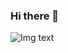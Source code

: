 ### Hi there 👋
![Img text](https://spotify-github-profile.vercel.app/api/view.svg?uid=lgvkl42jiac8cg882if1xgi67&redirect=true][https://spotify-github-profile.vercel.app/api/view.svg?uid=lgvkl42jiac8cg882if1xgi67&cover_image=true&theme=default&show_offline=false&bar_color=53b14f&bar_color_cover=false)

<!--
**Yeon-Moo/Yeon-Moo** is a ✨ _special_ ✨ repository because its `README.md` (this file) appears on your GitHub profile.

Here are some ideas to get you started:

- 🔭 I’m currently working on ...
- 🌱 I’m currently learning ...
- 👯 I’m looking to collaborate on ...
- 🤔 I’m looking for help with ...
- 💬 Ask me about ...
- 📫 How to reach me: ...
- 😄 Pronouns: ...
- ⚡ Fun fact: ...
-->

